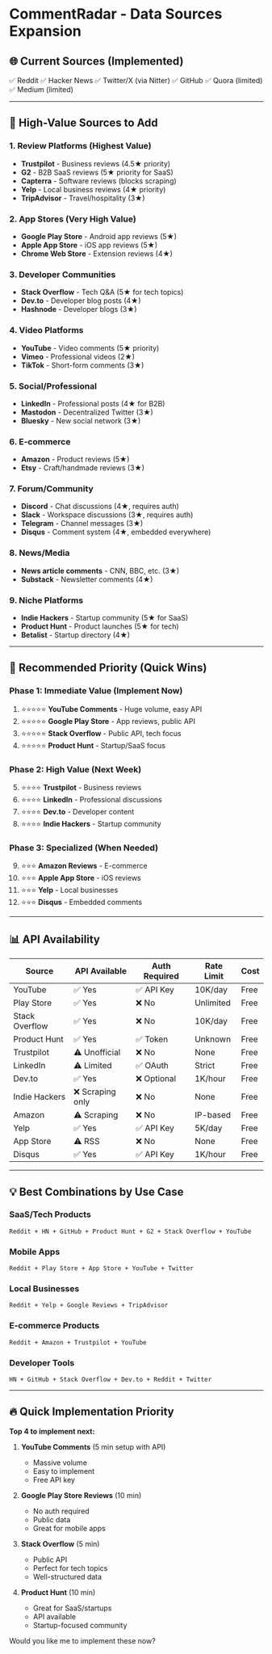 # CommentRadar - Data Sources Expansion

## 🌐 Current Sources (Implemented)
✅ Reddit
✅ Hacker News
✅ Twitter/X (via Nitter)
✅ GitHub
✅ Quora (limited)
✅ Medium (limited)

---

## 🚀 High-Value Sources to Add

### **1. Review Platforms** (Highest Value)
- **Trustpilot** - Business reviews (4.5★ priority)
- **G2** - B2B SaaS reviews (5★ priority for SaaS)
- **Capterra** - Software reviews (blocks scraping)
- **Yelp** - Local business reviews (4★ priority)
- **TripAdvisor** - Travel/hospitality (3★)

### **2. App Stores** (Very High Value)
- **Google Play Store** - Android app reviews (5★)
- **Apple App Store** - iOS app reviews (5★)
- **Chrome Web Store** - Extension reviews (4★)

### **3. Developer Communities**
- **Stack Overflow** - Tech Q&A (5★ for tech topics)
- **Dev.to** - Developer blog posts (4★)
- **Hashnode** - Developer blogs (3★)

### **4. Video Platforms**
- **YouTube** - Video comments (5★ priority)
- **Vimeo** - Professional videos (2★)
- **TikTok** - Short-form comments (3★)

### **5. Social/Professional**
- **LinkedIn** - Professional posts (4★ for B2B)
- **Mastodon** - Decentralized Twitter (3★)
- **Bluesky** - New social network (3★)

### **6. E-commerce**
- **Amazon** - Product reviews (5★)
- **Etsy** - Craft/handmade reviews (3★)

### **7. Forum/Community**
- **Discord** - Chat discussions (4★, requires auth)
- **Slack** - Workspace discussions (3★, requires auth)
- **Telegram** - Channel messages (3★)
- **Disqus** - Comment system (4★, embedded everywhere)

### **8. News/Media**
- **News article comments** - CNN, BBC, etc. (3★)
- **Substack** - Newsletter comments (4★)

### **9. Niche Platforms**
- **Indie Hackers** - Startup community (5★ for SaaS)
- **Product Hunt** - Product launches (5★ for tech)
- **Betalist** - Startup directory (4★)

---

## 🎯 Recommended Priority (Quick Wins)

### **Phase 1: Immediate Value** (Implement Now)
1. ⭐⭐⭐⭐⭐ **YouTube Comments** - Huge volume, easy API
2. ⭐⭐⭐⭐⭐ **Google Play Store** - App reviews, public API
3. ⭐⭐⭐⭐⭐ **Stack Overflow** - Public API, tech focus
4. ⭐⭐⭐⭐⭐ **Product Hunt** - Startup/SaaS focus

### **Phase 2: High Value** (Next Week)
5. ⭐⭐⭐⭐ **Trustpilot** - Business reviews
6. ⭐⭐⭐⭐ **LinkedIn** - Professional discussions
7. ⭐⭐⭐⭐ **Dev.to** - Developer content
8. ⭐⭐⭐⭐ **Indie Hackers** - Startup community

### **Phase 3: Specialized** (When Needed)
9. ⭐⭐⭐ **Amazon Reviews** - E-commerce
10. ⭐⭐⭐ **Apple App Store** - iOS reviews
11. ⭐⭐⭐ **Yelp** - Local businesses
12. ⭐⭐⭐ **Disqus** - Embedded comments

---

## 📊 API Availability

| Source | API Available | Auth Required | Rate Limit | Cost |
|--------|---------------|---------------|------------|------|
| YouTube | ✅ Yes | ✅ API Key | 10K/day | Free |
| Play Store | ✅ Yes | ❌ No | Unlimited | Free |
| Stack Overflow | ✅ Yes | ❌ No | 10K/day | Free |
| Product Hunt | ✅ Yes | ✅ Token | Unknown | Free |
| Trustpilot | ⚠️ Unofficial | ❌ No | None | Free |
| LinkedIn | ⚠️ Limited | ✅ OAuth | Strict | Free |
| Dev.to | ✅ Yes | ❌ Optional | 1K/hour | Free |
| Indie Hackers | ❌ Scraping only | ❌ No | None | Free |
| Amazon | ⚠️ Scraping | ❌ No | IP-based | Free |
| Yelp | ✅ Yes | ✅ API Key | 5K/day | Free |
| App Store | ⚠️ RSS | ❌ No | None | Free |
| Disqus | ✅ Yes | ✅ API Key | 1K/hour | Free |

---

## 💡 Best Combinations by Use Case

### **SaaS/Tech Products**
```
Reddit + HN + GitHub + Product Hunt + G2 + Stack Overflow + YouTube
```

### **Mobile Apps**
```
Reddit + Play Store + App Store + YouTube + Twitter
```

### **Local Businesses**
```
Reddit + Yelp + Google Reviews + TripAdvisor
```

### **E-commerce Products**
```
Reddit + Amazon + Trustpilot + YouTube
```

### **Developer Tools**
```
HN + GitHub + Stack Overflow + Dev.to + Reddit + Twitter
```

---

## 🔥 Quick Implementation Priority

**Top 4 to implement next:**

1. **YouTube Comments** (5 min setup with API)
   - Massive volume
   - Easy to implement
   - Free API key

2. **Google Play Store Reviews** (10 min)
   - No auth required
   - Public data
   - Great for mobile apps

3. **Stack Overflow** (5 min)
   - Public API
   - Perfect for tech topics
   - Well-structured data

4. **Product Hunt** (10 min)
   - Great for SaaS/startups
   - API available
   - Startup-focused community

Would you like me to implement these now?

